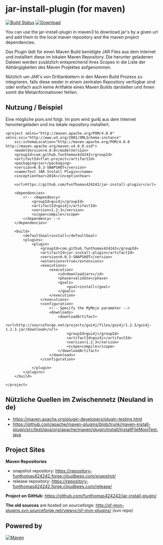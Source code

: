# jar-install-plugin (for maven)

[![Build Status](https://travis-ci.org/FunThomas424242/jar-install-plugin.svg?branch=master)](https://travis-ci.org/FunThomas424242/jar-install-plugin)
[ ![Download](https://api.bintray.com/packages/funthomas424242/funthomas424242-maven-plugins/jar-install-plugin/images/download.svg) ](https://bintray.com/funthomas424242/funthomas424242-maven-plugins/jar-install-plugin/_latestVersion)

You can use the jar-install-plugin in maven3 to download jar's by a given url 
and add them to the local maven repository and the maven project dependencies.

Das Plugin lädt für einen Maven Build benötigte JAR Files aus dem
Internet und installiert diese im lokalen Maven
Repository.
Die
herunter geladenen Dateien werden zusätzlich entsprechend ihres
Scopes
in die Liste der Abhängigkeiten des Maven Projektes aufgenommen.

Nützlich um JAR's von Drittanbietern in den Maven Build Prozess zu
integrieren, falls diese weder in einem zentralen
Repository
verfügbar sind oder einfach auch keine Artifakte eines Maven Builds
darstellen und ihnen somit die Metainformationen fehlen.

## Nutzung / Beispiel

Eine mögliche pom.xml folgt. Im pom wird gui4j aus dem Internet heruntergeladen und ins lokale repository installiert.


```
<project xmlns="http://maven.apache.org/POM/4.0.0" xmlns:xsi="http://www.w3.org/2001/XMLSchema-instance"
	xsi:schemaLocation="http://maven.apache.org/POM/4.0.0 http://maven.apache.org/maven-v4_0_0.xsd">
	<modelVersion>4.0.0</modelVersion>
	<groupId>com.github.funthomas424242</groupId>
	<artifactId>flat-project</artifactId>
	<packaging>jar</packaging>
	<version>0.0.3-SNAPSHOT</version>
	<name>Test JAR Install Plugin</name>
	<inceptionYear>2016</inceptionYear>

	<url>https://github.com/FunThomas424242/jar-install-plugin/</url>

	<dependencies>
		<!-- <dependency>
			<groupId>gui4j</groupId>
			<artifactId>gui4j</artifactId>
			<version>1.2.3</version>
			<scope>compile</scope>
		</dependency> -->
	</dependencies>

	<build>
		<defaultGoal>install</defaultGoal>
		<plugins>
			<plugin>
				<groupId>com.github.funthomas424242</groupId>
				<artifactId>jar-install-plugin</artifactId>
				<version>0.0.3-SNAPSHOT</version>
				<extensions>true</extensions>
				<executions>
					<execution>
						<id>downloadjars</id>
						<phase>validate</phase>
						<goals>
							<goal>install</goal>
						</goals>
					</execution>
				</executions>
				<configuration>
					<!-- Specify the MyMojo parameter -->
					<downloads>
						<downloadArtifact>
							<url>http://sourceforge.net/projects/gui4j/files/gui4j/1.2.3/gui4j-1.2.3.jar/download</url>
							<groupId>gui4j</groupId>
							<artifactId>gui4j</artifactId>
							<version>1.2.3</version>
							<scope>compile</scope>
						</downloadArtifact>
					</downloads>
				</configuration>

			</plugin>
		</plugins>
	</build>

</project>
```


## Nützliche Quellen im Zwischennetz (Neuland in de)

* https://maven.apache.org/plugin-developers/plugin-testing.html
* https://github.com/apache/maven-plugins/blob/trunk/maven-install-plugin/src/test/java/org/apache/maven/plugin/install/InstallFileMojoTest.java


## Project Sites

**Maven Repositories**

 - snapshot repository: https://repository-funthomas424242.forge.cloudbees.com/snapshot/
 - release repository: https://repository-funthomas424242.forge.cloudbees.com/release/

**Project on GitHub:** https://github.com/funthomas424242/jar-install-plugin/

**The old sources** are hosted on sourceforge: 
http://sf-mvn-plugins.svn.sourceforge.net/viewvc/sf-mvn-plugins/ (svn repo)


## Powered by


[![Maven](http://maven.apache.org/images/logos/maven-feather.png)](http://maven.apache.org)


